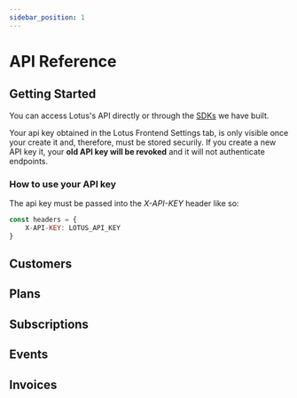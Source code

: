 ```yaml
---
sidebar_position: 1
---
```


# API Reference

## Getting Started

You can access Lotus's API directly or through the [SDKs](./api/node-guide.md) we have built.

Your api key obtained in the Lotus Frontend Settings tab, is only visible once your create it and, therefore, must be stored securily. If you create a new API key it, your **old API key will be revoked** and it will not authenticate endpoints.

### How to use your API key

The api key must be passed into the _X-API-KEY_ header like so:

```jsx
const headers = {
    X-API-KEY: LOTUS_API_KEY
}
```

## Customers

## Plans

## Subscriptions

## Events

## Invoices
